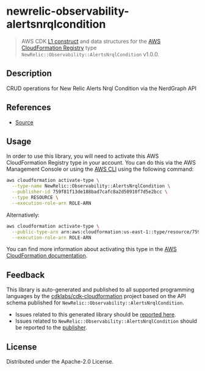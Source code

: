 # newrelic-observability-alertsnrqlcondition

> AWS CDK [L1 construct] and data structures for the [AWS CloudFormation Registry] type `NewRelic::Observability::AlertsNrqlCondition` v1.0.0.

[L1 construct]: https://docs.aws.amazon.com/cdk/latest/guide/constructs.html
[AWS CloudFormation Registry]: https://docs.aws.amazon.com/AWSCloudFormation/latest/UserGuide/registry.html

## Description

CRUD operations for New Relic Alerts Nrql Condition via the NerdGraph API

## References

* [Source](https://github.com/newrelic/newrelic-cloudformation-resource-providers-alertsnrqlcondition.git)

## Usage

In order to use this library, you will need to activate this AWS CloudFormation Registry type in your account. You can do this via the AWS Management Console or using the [AWS CLI](https://aws.amazon.com/cli/) using the following command:

```sh
aws cloudformation activate-type \
  --type-name NewRelic::Observability::AlertsNrqlCondition \
  --publisher-id 759f81f13de188bad7cafc8a2d50910f7d5e2bcc \
  --type RESOURCE \
  --execution-role-arn ROLE-ARN
```

Alternatively:

```sh
aws cloudformation activate-type \
  --public-type-arn arn:aws:cloudformation:us-east-1::type/resource/759f81f13de188bad7cafc8a2d50910f7d5e2bcc/NewRelic-Observability-AlertsNrqlCondition \
  --execution-role-arn ROLE-ARN
```

You can find more information about activating this type in the [AWS CloudFormation documentation](https://docs.aws.amazon.com/AWSCloudFormation/latest/UserGuide/registry-public.html).

## Feedback

This library is auto-generated and published to all supported programming languages by the [cdklabs/cdk-cloudformation] project based on the API schema published for `NewRelic::Observability::AlertsNrqlCondition`.

* Issues related to this generated library should be [reported here](https://github.com/cdklabs/cdk-cloudformation/issues/new?title=Issue+with+%40cdk-cloudformation%2Fnewrelic-observability-alertsnrqlcondition+v1.0.0).
* Issues related to `NewRelic::Observability::AlertsNrqlCondition` should be reported to the [publisher](https://github.com/newrelic/newrelic-cloudformation-resource-providers-alertsnrqlcondition.git).

[cdklabs/cdk-cloudformation]: https://github.com/cdklabs/cdk-cloudformation

## License

Distributed under the Apache-2.0 License.
